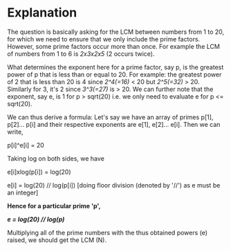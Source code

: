 # Explanation
The question is basically asking for the LCM between numbers from 1 to 20,
for which we need to ensure that we only include the prime factors. However, some prime factors occur more than once. For example the LCM of numbers from 1 to 6 is _2x3x2x5_ (2 occurs twice).

What determines the exponent here for a prime factor, say p, is the greatest power of p that is less than or equal to 20. 
For example: the greatest power of 2 that is less than 20 is 4 since *2^4(=16)* < 20 but *2^5(=32)* > 20. Similarly for 3, it's 2 since _3^3(=27)_ is > 20.
We can further note that the exponent, say e, is 1 for p > sqrt(20) 
i.e. we only need to evaluate e for p <= sqrt(20).

We can thus derive a formula:
Let's say we have an array of primes p[1], p[2]... p[i] and their respective exponents are e[1], e[2]... e[i].
Then we can write,

p[i]^e[i] = 20

Taking log on both sides, we have

e[i]xlog(p[i]) = log(20)

e[i] = log(20) // log(p[i])   [doing floor division (denoted by '//') as e must be an integer]

__Hence for a particular prime 'p',__

___e = log(20) // log(p)___

Multiplying all of the prime numbers with the thus obtained powers (e) raised, we should get the LCM (N).
